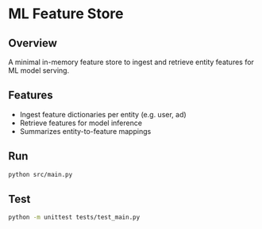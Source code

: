 # ML Feature Store

## Overview
A minimal in-memory feature store to ingest and retrieve entity features for ML model serving.

## Features
- Ingest feature dictionaries per entity (e.g. user, ad)
- Retrieve features for model inference
- Summarizes entity-to-feature mappings

## Run
```bash
python src/main.py
```

## Test
```bash
python -m unittest tests/test_main.py
```
